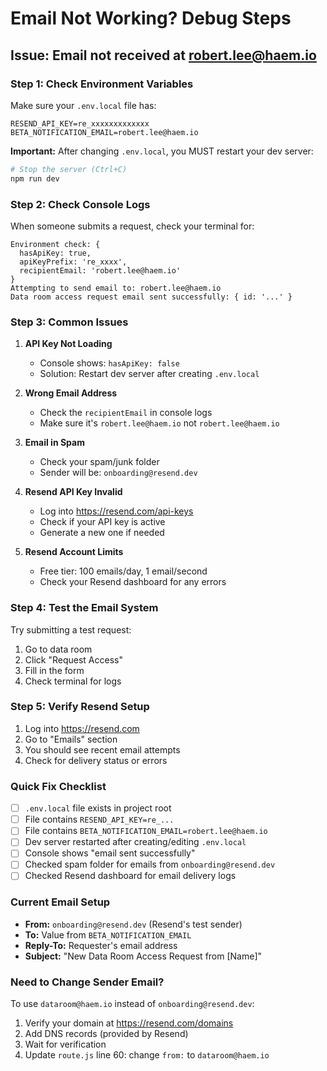 # Email Not Working? Debug Steps

## Issue: Email not received at robert.lee@haem.io

### Step 1: Check Environment Variables

Make sure your `.env.local` file has:

```env
RESEND_API_KEY=re_xxxxxxxxxxxxx
BETA_NOTIFICATION_EMAIL=robert.lee@haem.io
```

**Important:** After changing `.env.local`, you MUST restart your dev server:
```bash
# Stop the server (Ctrl+C)
npm run dev
```

### Step 2: Check Console Logs

When someone submits a request, check your terminal for:

```
Environment check: {
  hasApiKey: true,
  apiKeyPrefix: 're_xxxx',
  recipientEmail: 'robert.lee@haem.io'
}
Attempting to send email to: robert.lee@haem.io
Data room access request email sent successfully: { id: '...' }
```

### Step 3: Common Issues

1. **API Key Not Loading**
   - Console shows: `hasApiKey: false`
   - Solution: Restart dev server after creating `.env.local`

2. **Wrong Email Address**
   - Check the `recipientEmail` in console logs
   - Make sure it's `robert.lee@haem.io` not `robert.lee@haem.io`

3. **Email in Spam**
   - Check your spam/junk folder
   - Sender will be: `onboarding@resend.dev`

4. **Resend API Key Invalid**
   - Log into https://resend.com/api-keys
   - Check if your API key is active
   - Generate a new one if needed

5. **Resend Account Limits**
   - Free tier: 100 emails/day, 1 email/second
   - Check your Resend dashboard for any errors

### Step 4: Test the Email System

Try submitting a test request:
1. Go to data room
2. Click "Request Access"
3. Fill in the form
4. Check terminal for logs

### Step 5: Verify Resend Setup

1. Log into https://resend.com
2. Go to "Emails" section
3. You should see recent email attempts
4. Check for delivery status or errors

### Quick Fix Checklist

- [ ] `.env.local` file exists in project root
- [ ] File contains `RESEND_API_KEY=re_...`
- [ ] File contains `BETA_NOTIFICATION_EMAIL=robert.lee@haem.io`
- [ ] Dev server restarted after creating/editing `.env.local`
- [ ] Console shows "email sent successfully"
- [ ] Checked spam folder for emails from `onboarding@resend.dev`
- [ ] Checked Resend dashboard for email delivery logs

### Current Email Setup

- **From:** `onboarding@resend.dev` (Resend's test sender)
- **To:** Value from `BETA_NOTIFICATION_EMAIL` 
- **Reply-To:** Requester's email address
- **Subject:** "New Data Room Access Request from [Name]"

### Need to Change Sender Email?

To use `dataroom@haem.io` instead of `onboarding@resend.dev`:

1. Verify your domain at https://resend.com/domains
2. Add DNS records (provided by Resend)
3. Wait for verification
4. Update `route.js` line 60: change `from:` to `dataroom@haem.io`

